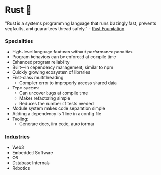 # Rust 🦀

"Rust is a systems programming language that runs blazingly fast, prevents segfaults, and guarantees thread safety."
        - <a href="https://www.rust-lang.org/" target="_blank">Rust Foundation</a>

### Specialities

- High-level language features without performance penalties
- Program behaviors can be enforced at compile time
- Enhanced program reliability
- Built—in dependency management, similar to npm
- Quickly growing ecosystem of libraries
- First-class multithreading
    - Compiler error to improperly access shared data
- Type system:
    - Can uncover bugs at compile time
    - Makes refactoring simple
    - Reduces the number of tests needed
- Module system makes code separation simple
- Adding a dependency is 1 line in a config file
- Tooling:
    - Generate docs, lint code, auto format

### Industries

- Web3
- Embedded Software
- OS
- Database Internals
- Robotics




